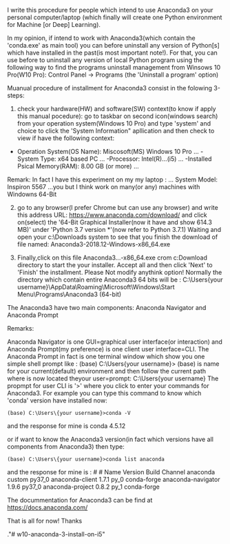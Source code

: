 I write this procedure for people which intend to use Anaconda3 on your personal computer/laptop
(which finally will create one Python environment for Machine [or Deep] Learning).

In my opinion, if intend to work with Anaconda3(which contain the 'conda.exe' as main tool) you can before 
uninstall any version of Python[s] which have installed in the past(is most important note!).
For that, you can use before to uninstall any version of local Python program using the following way to find 
the programs uninstall management from Winsows 10 Pro(W10 Pro): 
    Control Panel -> Programs (the 'Uninstall  a program' option)

Muanual procedure of installment for Anaconda3 consist in the folowing 3-steps:

1) check your hardware(HW) and software(SW) context(to know if apply this manual pocedure):
  go to taskbar on second icon(windows search) from your operation system(Windows 10 Pro) and type 'system'
  and choice to click the 'System Information" apllication and then check to view if have the following context:
  
  - Operation System(OS Name): Miscosoft(MS) Windows 10 Pro
  ...
  -System Type: x64 based PC
  ...
  -Processor: Intel(R)...(i5)
  ...
  -Installed Psical Memory(RAM): 8.00 GB (or more)
  ...
  
  Remark: In fact I have this experiment on my my laptop :
				...
				System Model: Inspiron 5567
				...you 
		  but I think work on many(or any) machines with Windowns 64-Bit
		  
2) go to any browser(I prefer Chrome but can use any browser) and write this address URL:
         https://www.anaconda.com/download/
   and click on(select) the   '64-Bit Graphical Installer(now it have and show 614.3 MB)'
   under 'Python 3.7 version *'(now refer to Python 3.7.1)
   Waiting and open your c:\Downloads system to see that you finish the download of file named:
        Anaconda3-2018.12-Windows-x86_64.exe
	
3) Finally,click on this file Anaconda3...-x86_64.exe crom c:Download directory to start the your installer.
   Accept all and then click 'Next' to 'Finish' the installment.
   Please Not modify anythink option!
   Normally the directory which contain entire Anaconda3 64 bits will be :
      C:\Users\{your username}\AppData\Roaming\Microsoft\Windows\Start Menu\Programs\Anaconda3 (64-bit)

The Anaconda3 have two main components:
    Anaconda Navigator and
    Anaconda Prompt

Remarks:

Anaconda Navigator is one GUI=graphical user interface(or interaction) and Anaconda Prompt(my preference) is one client user interface=CLI.
The Anaconda Prompt in fact is one terminal window which show you one simple shell prompt like :
    (base) C:\Users\{your username}>
(base) is name for your current(default) environment and then follow the current path where is now located theyour user=prompt:
C:\Users\{your username}
 The propmpt for user CLI is '>' where you click to enter your commands for Anaconda3.
 For example you can type this command to know which 'conda' version have installed now:
 
    (base) C:\Users\{your username}>conda -V
    
 and the response for mine is 
                                    conda 4.5.12
				    
 or if want to know the Anaconda3 version(in fact which versions have all components from Anaconda3) then type:
 
    (base) C:\Users\{your username}>conda list anaconda
 and the response for mine is :
	                                #
					# Name                    Version                   Build  Channel
					anaconda                  custom                   py37_0
					anaconda-client           1.7.1                      py_0    conda-forge
					anaconda-navigator        1.9.6                    py37_0
					anaconda-project          0.8.2                      py_1    conda-forge
	
The docummentation for Anaconda3 can be find at
  https://docs.anaconda.com/

  
  That is all for now!
  Thanks
  
  ."# w10-anaconda-3-install-on-i5" 
